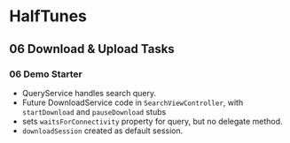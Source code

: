 # HalfTunes

## 06 Download & Upload Tasks

### 06 Demo Starter
* QueryService handles search query.
* Future DownloadService code in `SearchViewController`, with `startDownload` and `pauseDownload` stubs
* sets `waitsForConnectivity` property for query, but no delegate method.
* `downloadSession` created as default session.
